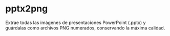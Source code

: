 # pptx2png
Extrae todas las imágenes de presentaciones PowerPoint (.pptx) y guárdalas como archivos PNG numerados, conservando la máxima calidad.
